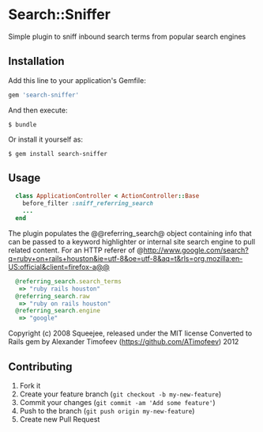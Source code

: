 # Search::Sniffer

Simple plugin to sniff inbound search terms from popular search engines

## Installation


Add this line to your application's Gemfile:

```ruby
gem 'search-sniffer'
```

And then execute:

    $ bundle

Or install it yourself as:

    $ gem install search-sniffer

## Usage

```ruby
  class ApplicationController < ActionController::Base
    before_filter :sniff_referring_search
    ...
  end
```

The plugin populates the @@referring_search@ object containing info that can be passed to a keyword highlighter or internal site search engine to pull related content. For an HTTP referer of @http://www.google.com/search?q=ruby+on+rails+houston&ie=utf-8&oe=utf-8&aq=t&rls=org.mozilla:en-US:official&client=firefox-a@@

```ruby
  @referring_search.search_terms
   => "ruby rails houston"
  @referring_search.raw
   => "ruby on rails houston"
  @referring_search.engine
   => "google"
```

Copyright (c) 2008 Squeejee, released under the MIT license
Converted to Rails gem by Alexander Timofeev (https://github.com/ATimofeev) 2012

## Contributing

1. Fork it
2. Create your feature branch (`git checkout -b my-new-feature`)
3. Commit your changes (`git commit -am 'Add some feature'`)
4. Push to the branch (`git push origin my-new-feature`)
5. Create new Pull Request